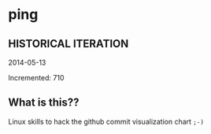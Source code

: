 # ping

## HISTORICAL ITERATION
2014-05-13

Incremented: 710

## What is this?? 
Linux skills to hack the github commit visualization chart `;-)`
